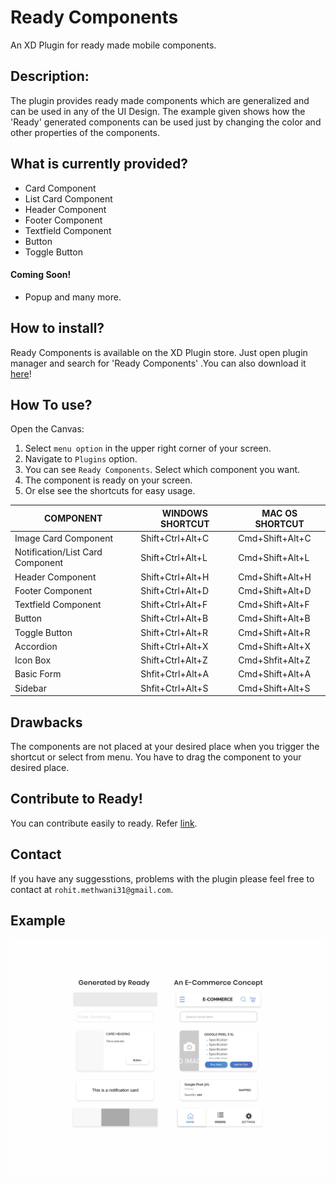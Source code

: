 # Ready Components

An XD Plugin for ready made mobile components.

## Description:

The plugin provides ready made components which are generalized and can be used in any of the UI Design. The example given shows how the 'Ready' generated components can be used just by changing the color and other properties of the components.

## What is currently provided?
 - Card Component
 - List Card Component
 - Header Component
 - Footer Component
 - Textfield Component
 - Button
 - Toggle Button

#### Coming Soon! 
 - Popup and many more.
 
## How to install?
Ready Components is available on the XD Plugin store. Just open plugin manager and search for 'Ready Components' .You can also download it [here](https://github.com/rohit-rmethwani/ready-components/blob/master/installer/ready-components.xdx)! 
 
## How To use?
Open the Canvas:
 1. Select ` menu option ` in the upper right corner of your screen.
 2. Navigate to ` Plugins ` option.
 3. You can see ` Ready Components `. Select which component you want.
 4. The component is ready on your screen.
 5. Or else see the shortcuts for easy usage.

 COMPONENT | WINDOWS SHORTCUT | MAC OS SHORTCUT |
 |---|---|---|
 | Image Card Component | Shift+Ctrl+Alt+C | Cmd+Shift+Alt+C |
 | Notification/List Card Component | Shift+Ctrl+Alt+L | Cmd+Shift+Alt+L |
 | Header Component | Shift+Ctrl+Alt+H | Cmd+Shift+Alt+H |
 | Footer Component | Shift+Ctrl+Alt+D | Cmd+Shift+Alt+D |
 | Textfield Component | Shift+Ctrl+Alt+F | Cmd+Shift+Alt+F |
 | Button | Shift+Ctrl+Alt+B | Cmd+Shift+Alt+B |
 | Toggle Button | Shift+Ctrl+Alt+R | Cmd+Shift+Alt+R |
 | Accordion | Shift+Ctrl+Alt+X | Cmd+Shift+Alt+X |
 | Icon Box | Shift+Ctrl+Alt+Z | Cmd+Shfit+Alt+Z |
 | Basic Form | Shfit+Ctrl+Alt+A | Cmd+Shift+Alt+A | 
 | Sidebar | Shfit+Ctrl+Alt+S | Cmd+Shift+Alt+S |

## Drawbacks
The components are not placed at your desired place when you trigger the shortcut or select from menu. You have to drag the component to your desired place.

## Contribute to Ready!
You can contribute easily to ready. Refer [link](CONTRIBUTE.md).

## Contact
If you have any suggesstions, problems with the plugin please feel free to contact at `rohit.methwani31@gmail.com`.

## Example
 ![Screenshot](git.png)
